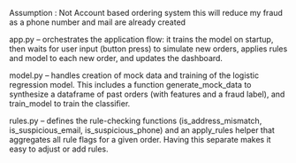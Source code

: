 Assumption :
Not Account based ordering system this will reduce my fraud as a phone number and mail are already created


app.py – orchestrates the application flow: it trains the model on startup, then waits for user input (button press) to simulate new orders, applies rules and model to each new order, and updates the dashboard.


model.py – handles creation of mock data and training of the logistic regression model. This includes a function generate_mock_data to synthesize a dataframe of past orders (with features and a fraud label), and train_model to train the classifier. 
 
 
rules.py – defines the rule-checking functions (is_address_mismatch, is_suspicious_email, is_suspicious_phone) and an apply_rules helper that aggregates all rule flags for a given order. Having this separate makes it easy to adjust or add rules.